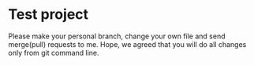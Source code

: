 # Test project

Please make your personal branch, change your own file and send merge(pull) requests to me.
Hope, we agreed that you will do all changes only from git command line.

